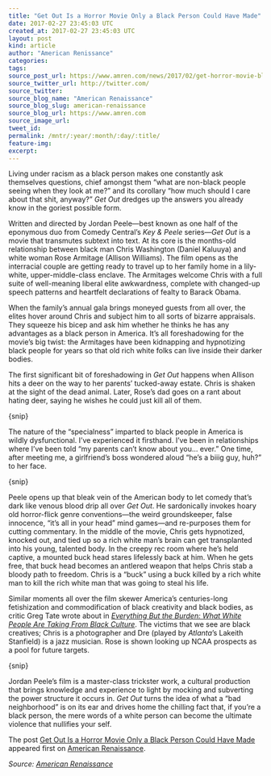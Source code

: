 ```yaml
---
title: "Get Out Is a Horror Movie Only a Black Person Could Have Made"
date: 2017-02-27 23:45:03 UTC
created_at: 2017-02-27 23:45:03 UTC
layout: post
kind: article
author: "American Renissance"
categories: 
tags: 
source_post_url: https://www.amren.com/news/2017/02/get-horror-movie-black-person-made/
source_twitter_url: http://twitter.com/
source_twitter: 
source_blog_name: "American Renaissance"
source_blog_slug: american-renaissance
source_blog_url: https://www.amren.com
source_image_url: 
tweet_id:
permalink: /mntr/:year/:month/:day/:title/
feature-img: 
excerpt:
---
```

<div id="fb-root"></div>
<p>Living under racism as a black person makes one constantly ask themselves questions, chief amongst them “what are non-black people seeing when they look at me?” and its corollary “how much should I care about that shit, anyway?” <em>Get Out</em> dredges up the answers you already know in the goriest possible form.</p>
<p>Written and directed by Jordan Peele—best known as one half of the eponymous duo from Comedy Central’s <em>Key &amp; Peele</em> series—<em>Get Out</em> is a movie that transmutes subtext into text. At its core is the months-old relationship between black man Chris Washington (Daniel Kaluuya) and white woman Rose Armitage (Allison Williams). The film opens as the interracial couple are getting ready to travel up to her family home in a lily-white, upper-middle-class enclave. The Armitages welcome Chris with a full suite of well-meaning liberal elite awkwardness, complete with changed-up speech patterns and heartfelt declarations of fealty to Barack Obama.</p>
<p>When the family’s annual gala brings moneyed guests from all over, the elites hover around Chris and subject him to all sorts of bizarre appraisals. They squeeze his bicep and ask him whether he thinks he has any advantages as a black person in America. It’s all foreshadowing for the movie’s big twist: the Armitages have been kidnapping and hypnotizing black people for years so that old rich white folks can live inside their darker bodies.</p>
<p>The first significant bit of foreshadowing in <em>Get Out</em> happens when Allison hits a deer on the way to her parents’ tucked-away estate. Chris is shaken at the sight of the dead animal. Later, Rose’s dad goes on a rant about hating deer, saying he wishes he could just kill all of them.</p>
<p>{snip}</p>
<p>The nature of the “specialness” imparted to black people in America is wildly dysfunctional. I’ve experienced it firsthand. I’ve been in relationships where I’ve been told “my parents can’t know about you… ever.” One time, after meeting me, a girlfriend’s boss wondered aloud “he’s a biiig guy, huh?” to her face.</p>
<p>{snip}</p>
<p>Peele opens up that bleak vein of the American body to let comedy that’s dark like venous blood drip all over <em>Get Out</em>. He sardonically invokes hoary old horror-flick genre conventions—the weird groundskeeper, false innocence, “it’s all in your head” mind games—and re-purposes them for cutting commentary. In the middle of the movie, Chris gets hypnotized, knocked out, and tied up so a rich white man’s brain can get transplanted into his young, talented body. In the creepy rec room where he’s held captive, a mounted buck head stares lifelessly back at him. When he gets free, that buck head becomes an antlered weapon that helps Chris stab a bloody path to freedom. Chris is a “buck” using a buck killed by a rich white man to kill the rich white man that was going to steal his life.</p>
<p>Similar moments all over the film skewer America’s centuries-long fetishization and commodification of black creativity and black bodies, as critic Greg Tate wrote about in <a href="https://www.amazon.com/Everything-But-Burden-People-Culture/dp/076791497X?tag=gizmodoamzn-20&amp;ascsubtag=1f990f2b10bb5912cbc3c340536aa17d2ea70d6e&amp;rawdata=%5Br%7Chttps%3A%2F%2Fwww.google.com%2F%5Bks%7Cgoogle%5Bt%7Clink%5Bp%7C1792781911%5Ba%7C076791497X%5Bau%7C5724208321919022774%5Bb%7Cgizmodo"><em>Everything But the Burden: What White People Are Taking From Black Culture</em></a>. The victims that we see are black creatives; Chris is a photographer and Dre (played by <em>Atlanta</em>’s Lakeith Stanfield) is a jazz musician. Rose is shown looking up NCAA prospects as a pool for future targets.</p>
<p>{snip}</p>
<p>Jordan Peele’s film is a master-class trickster work, a cultural production that brings knowledge and experience to light by mocking and subverting the power structure it occurs in. <em>Get Out</em> turns the idea of what a “bad neighborhood” is on its ear and drives home the chilling fact that, if you’re a black person, the mere words of a white person can become the ultimate violence that nullifies your self.</p>
<p>The post <a rel="nofollow" href="https://www.amren.com/news/2017/02/get-horror-movie-black-person-made/">Get Out Is a Horror Movie Only a Black Person Could Have Made</a> appeared first on <a rel="nofollow" href="https://www.amren.com">American Renaissance</a>.</p><div class="">
    <i>Source: <a href="https://www.amren.com">American Renaissance</a></i>
</div>
